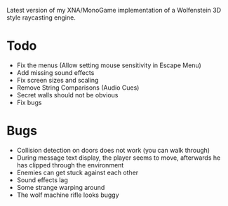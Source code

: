 Latest version of my XNA/MonoGame implementation of a Wolfenstein 3D style
raycasting engine.

# Todo

 * Fix the menus (Allow setting mouse sensitivity in Escape Menu)
 * Add missing sound effects
 * Fix screen sizes and scaling
 * Remove String Comparisons (Audio Cues)
 * Secret walls should not be obvious
 * Fix bugs

# Bugs

 * Collision detection on doors does not work (you can walk through)
 * During message text display, the player seems to move, afterwards he has clipped through the environment
 * Enemies can get stuck against each other
 * Sound effects lag
 * Some strange warping around
 * The wolf machine rifle looks buggy